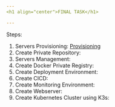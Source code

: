 ```yaml
---
<h1 align="center">FINAL TASK</h1>

---
```





Steps:

1. Servers Provisioning: [Provisioning](<1. provisioning/1. provisioning.md>)
2. Create Private Repository: 
3. Servers Management: 
4. Create Docker Private Registry: 
5. Create Deployment Environment: 
6. Create CICD: 
7. Create Monitoring Environment: 
8. Create Webserver: 
9. Create Kubernetes Cluster using K3s: 